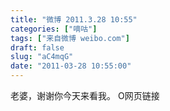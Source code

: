 ```yaml
---
title: "微博 2011.3.28 10:55"
categories: ["嘀咕"]
tags: ["来自微博 weibo.com"]
draft: false
slug: "aC4mqG"
date: "2011-03-28 10:55:00"
---
```


<p>老婆，谢谢你今天来看我。 O网页链接 ​​​​</p>
